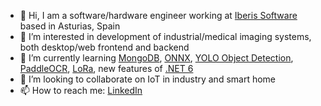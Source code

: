- 👋 Hi, I am a software/hardware engineer working at [Iberis Software](https://iberisoft.com/) based in Asturias, Spain
- 👀 I’m interested in development of industrial/medical imaging systems, both desktop/web frontend and backend
- 🌱 I’m currently learning [MongoDB](https://www.mongodb.com/), [ONNX](https://onnx.ai/), [YOLO Object Detection](https://pjreddie.com/darknet/yolo/), [PaddleOCR](https://github.com/PaddlePaddle/PaddleOCR), [LoRa](https://en.wikipedia.org/wiki/LoRa), new features of [.NET 6](https://dotnet.microsoft.com/)
- 💞️ I’m looking to collaborate on IoT in industry and smart home
- 📫 How to reach me: [LinkedIn](https://www.linkedin.com/in/pavelzaytsev/)
